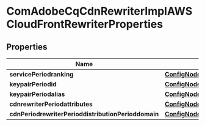 
# ComAdobeCqCdnRewriterImplAWSCloudFrontRewriterProperties

## Properties
Name | Type | Description | Notes
------------ | ------------- | ------------- | -------------
**servicePeriodranking** | [**ConfigNodePropertyInteger**](ConfigNodePropertyInteger.md) |  |  [optional]
**keypairPeriodid** | [**ConfigNodePropertyString**](ConfigNodePropertyString.md) |  |  [optional]
**keypairPeriodalias** | [**ConfigNodePropertyString**](ConfigNodePropertyString.md) |  |  [optional]
**cdnrewriterPeriodattributes** | [**ConfigNodePropertyArray**](ConfigNodePropertyArray.md) |  |  [optional]
**cdnPeriodrewriterPerioddistributionPerioddomain** | [**ConfigNodePropertyString**](ConfigNodePropertyString.md) |  |  [optional]



